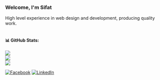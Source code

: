 ### Welcome, I'm Sifat
High level experience in web design and development, producing quality work.<br/><br/>

#### 📊 GitHub Stats:
![](https://github-readme-stats.vercel.app/api?username=sifatullahsu&theme=dark&hide_border=true&include_all_commits=false&count_private=false)<br/>
![](https://github-readme-streak-stats.herokuapp.com/?user=sifatullahsu&theme=dark&hide_border=true)<br/>
![](https://github-readme-stats.vercel.app/api/top-langs/?username=sifatullahsu&theme=dark&hide_border=true&include_all_commits=false&count_private=false&layout=compact)

[![Facebook](https://img.shields.io/badge/Facebook-%231877F2.svg?logo=Facebook&logoColor=white)](https://facebook.com/sifatullahhh) [![LinkedIn](https://img.shields.io/badge/LinkedIn-%230077B5.svg?logo=linkedin&logoColor=white)](https://linkedin.com/in/sifatullahsu) 
